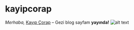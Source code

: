 # kayipcorap
_Merhaba,_ 
[Kayıp Çorap](http://nihalbozkr-001-site1.ctempurl.com/) – Gezi blog sayfam **yayında!**
![alt text](https://i.hizliresim.com/nazk95a.gif)
